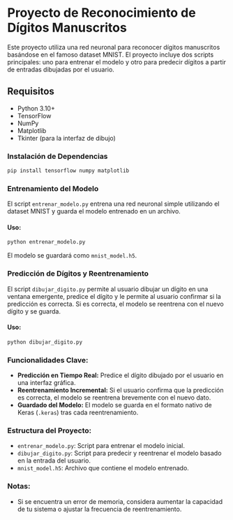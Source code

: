 # Proyecto de Reconocimiento de Dígitos Manuscritos

Este proyecto utiliza una red neuronal para reconocer dígitos manuscritos basándose en el famoso dataset MNIST. El proyecto incluye dos scripts principales: uno para entrenar el modelo y otro para predecir dígitos a partir de entradas dibujadas por el usuario.

## Requisitos

- Python 3.10+
- TensorFlow
- NumPy
- Matplotlib
- Tkinter (para la interfaz de dibujo)

### Instalación de Dependencias

```bash
pip install tensorflow numpy matplotlib
```

### Entrenamiento del Modelo

El script `entrenar_modelo.py` entrena una red neuronal simple utilizando el dataset MNIST y guarda el modelo entrenado en un archivo. 

#### Uso:

```bash
python entrenar_modelo.py
```

El modelo se guardará como `mnist_model.h5`.

### Predicción de Dígitos y Reentrenamiento

El script `dibujar_digito.py` permite al usuario dibujar un dígito en una ventana emergente, predice el dígito y le permite al usuario confirmar si la predicción es correcta. Si es correcta, el modelo se reentrena con el nuevo dígito y se guarda.

#### Uso:

```bash
python dibujar_digito.py
```

### Funcionalidades Clave:

- **Predicción en Tiempo Real:** Predice el dígito dibujado por el usuario en una interfaz gráfica.
- **Reentrenamiento Incremental:** Si el usuario confirma que la predicción es correcta, el modelo se reentrena brevemente con el nuevo dato.
- **Guardado del Modelo:** El modelo se guarda en el formato nativo de Keras (`.keras`) tras cada reentrenamiento.

### Estructura del Proyecto:

- `entrenar_modelo.py`: Script para entrenar el modelo inicial.
- `dibujar_digito.py`: Script para predecir y reentrenar el modelo basado en la entrada del usuario.
- `mnist_model.h5`: Archivo que contiene el modelo entrenado.

### Notas:

- Si se encuentra un error de memoria, considera aumentar la capacidad de tu sistema o ajustar la frecuencia de reentrenamiento.
